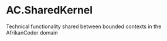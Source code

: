 # AC.SharedKernel
Technical functionality shared between bounded contexts in the AfrikanCoder domain
